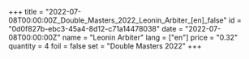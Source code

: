 +++
title = "2022-07-08T00:00:00Z_Double_Masters_2022_Leonin_Arbiter_[en]_false"
id = "0d0f827b-ebc3-45a4-8d12-c71a14478038"
date = "2022-07-08T00:00:00Z"
name = "Leonin Arbiter"
lang = ["en"]
price = "0.32"
quantity = 4
foil = false
set = "Double Masters 2022"
+++
